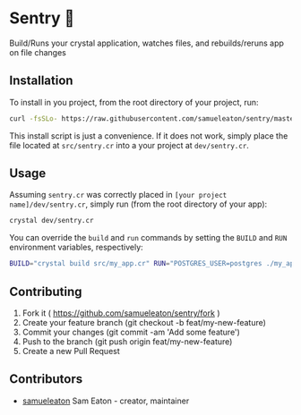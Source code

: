 # Sentry 🤖  

Build/Runs your crystal application, watches files, and rebuilds/reruns app on file changes

## Installation

To install in you project, from the root directory of your project, run:
```bash
curl -fsSLo- https://raw.githubusercontent.com/samueleaton/sentry/master/install.rb | ruby
```

This install script is just a convenience. If it does not work, simply place the file located at `src/sentry.cr` into a your project at `dev/sentry.cr`.

## Usage

Assuming `sentry.cr` was correctly placed in `[your project name]/dev/sentry.cr`, simply run (from the root directory of your app):

```bash
crystal dev/sentry.cr
```

You can override the `build` and `run` commands by setting the `BUILD` and `RUN` environment variables, respectively:

```bash
BUILD="crystal build src/my_app.cr" RUN="POSTGRES_USER=postgres ./my_app"
```

## Contributing

1. Fork it ( https://github.com/samueleaton/sentry/fork )
2. Create your feature branch (git checkout -b feat/my-new-feature)
3. Commit your changes (git commit -am 'Add some feature')
4. Push to the branch (git push origin feat/my-new-feature)
5. Create a new Pull Request

## Contributors

- [samueleaton](https://github.com/samueleaton) Sam Eaton - creator, maintainer
